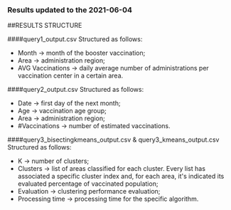 ### Results updated to the 2021-06-04
##RESULTS STRUCTURE

####query1_output.csv
Structured as follows:

* Month -> month of the booster vaccination;
* Area -> administration region;
* AVG Vaccinations -> daily average number of administrations per vaccination center in a certain area.

####query2_output.csv
Structured as follows:

* Date -> first day of the next month;
* Age -> vaccination age group;
* Area -> administration region;
* \#Vaccinations -> number of estimated vaccinations.

####query3_bisectingkmeans_output.csv & query3_kmeans_output.csv
Structured as follows:

* K -> number of clusters;
* Clusters -> list of areas classified for each cluster. Every list has associated a specific 
  cluster index and, for each area, it's indicated its 
  evaluated percentage of vaccinated population;
* Evaluation -> clustering performance evaluation;
* Processing time -> processing time for the specific algorithm.